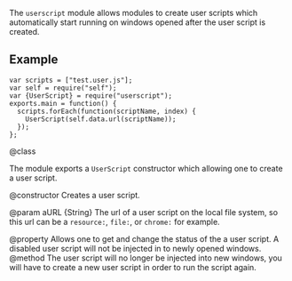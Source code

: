 <!-- contributed by Erik Vold [erikvvold@gmail.com]  -->

The `userscript` module allows modules to create user scripts which automatically
start running on windows opened after the user script is created.


## Example ##
    var scripts = ["test.user.js"];
    var self = require("self");
    var {UserScript} = require("userscript");
    exports.main = function() {
      scripts.forEach(function(scriptName, index) {
        UserScript(self.data.url(scriptName));
      });
    };


<api name="UserScript">
@class

The module exports a `UserScript` constructor which allowing one to create a
user script.

<api name="UserScript">
@constructor
Creates a user script.

@param aURL {String}
  The url of a user script on the local file system, so this url can be a
  `resource:`, `file:`, or `chrome:` for example.
</api>

<api name="enabled">
@property
Allows one to get and change the status of the a user script. A disabled user
script will not be injected in to newly opened windows.
</api>

<api name="destroy">
@method
The user script will no longer be injected into new windows, you will have to
create a new user script in order to run the script again.
</api>
</api>

